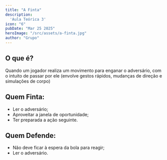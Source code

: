 ```yaml
---
title: "A Finta"
description:
  'Aula Teórica 3'
icon: "6"
pubDate: "Mar 25 2025"
heroImage: "/src/assets/a-finta.jpg"
author: "Grupo"
---
```


## O que é? 

Quando um jogador realiza um movimento para enganar o adversário, com o intuito de passar por ele (envolve gestos rápidos, mudanças de direção e simulações de corpo) 

## Quem Finta:  

- Ler o adversário;  
- Aproveitar a janela de oportunidade;  
- Ter preparada a ação seguinte. 

## Quem Defende:  

- Não deve ficar à espera da bola para reagir;  
- Ler o adversário. 